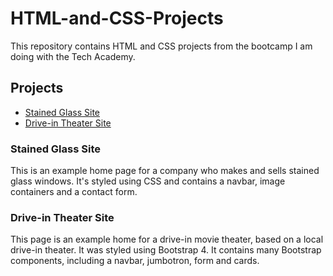 # HTML-and-CSS-Projects
This repository contains HTML and CSS projects from the bootcamp I am doing with the Tech Academy.

## Projects

* [Stained Glass Site](https://github.com/samasargent/HTML-and-CSS-Projects/tree/main/websiteProject)
* [Drive-in Theater Site](https://github.com/samasargent/HTML-and-CSS-Projects/tree/main/bootstrap4_project)

### Stained Glass Site

This is an example home page for a company who makes and sells stained glass windows. It's styled using CSS and contains a navbar, image containers and a contact form.

### Drive-in Theater Site

This page is an example home for a drive-in movie theater, based on a local drive-in theater. It was styled using Bootstrap 4. It contains many Bootstrap components, including a navbar, jumbotron, form and cards.
